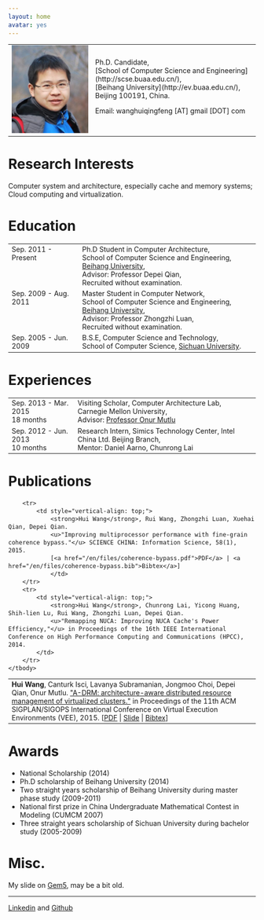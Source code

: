 ```yaml
---
layout: home
avatar: yes
---
```


<table border="0" cellpadding="2" cellspacing="10">
  <tbody>
    <tr>
      <td>
        <img alt="huiwang" src="/files/huiwang.jpg">
      </td>
      <td>
Ph.D. Candidate,<br/>
[School of Computer Science and Engineering](http://scse.buaa.edu.cn/),<br/>
[Beihang University](http://ev.buaa.edu.cn/), Beijing 100191, China.<br/>

Email: wanghuiqingfeng [AT] gmail [DOT] com
      </td>
    </tr>
  </tbody>
</table>

# Research Interests
Computer system and architecture, especially cache and memory systems; Cloud computing and virtualization.

# Education
<table style="text-align: left;" border="0">
    <tbody>
        <tr>
            <td style="vertical-align: top;">Sep. 2011 - Present</td>
            <td style="vertical-align: top;">Ph.D Student in Computer Architecture,<br>
            School of Computer Science and Engineering,
            <a href=http://ev.buaa.edu.cn/>Beihang University</a>, <br/>
            Advisor: Professor Depei Qian,<br>
            Recruited without examination.
            </td>
        </tr>
        <tr>
            <td style="vertical-align: top;">Sep. 2009 - Aug. 2011</td>
            <td style="vertical-align: top;">Master Student in Computer Network,<br>
            School of Computer Science and Engineering,
            <a href=http://ev.buaa.edu.cn/>Beihang University</a>, <br/>
            Advisor: Professor Zhongzhi Luan,<br>
            Recruited without examination.
            </td>
        </tr>
        <tr>
            <td style="vertical-align: top;">Sep. 2005 - Jun. 2009</td>
            <td style="vertical-align: top;">B.S.E, Computer Science and Technology,<br>
            School of Computer Science, 
            <a href=http://www.scu.edu.cn/en/>Sichuan University</a>.<br/>
            </td>
        </tr>
    </tbody>
</table>

# Experiences
<table style="text-align: left;" border="0">
    <tbody>
        <tr>
            <td style="vertical-align: top;">Sep. 2013 - Mar. 2015<br>18 months</td>
            <td style="vertical-align: top;">Visiting Scholar, Computer Architecture Lab, Carnegie Mellon University,<br>
            Advisor: <a href="http://users.ece.cmu.edu/~omutlu">Professor Onur Mutlu</a></td>
        </tr>
        <tr>
            <td style="vertical-align: top;">Sep. 2012 - Jun. 2013<br>10 months</td>
            <td style="vertical-align: top;">Research Intern, Simics Technology Center, Intel China Ltd. Beijing Branch,<br>
            Mentor: Daniel Aarno, Chunrong Lai</td>
        </tr>
    </tbody>
</table>

# Publications
<table style="text-align: left;" border="0">
    <tbody>
        <tr>
            <td style="vertical-align: top;">
            	<strong>Hui Wang</strong>, Canturk Isci, Lavanya Subramanian, Jongmoo Choi, Depei Qian, Onur Mutlu. 
            	<u>"A-DRM: architecture-aware distributed resource management of virtualized clusters."</u> in Proceedings of the 11th ACM SIGPLAN/SIGOPS International Conference on Virtual Execution Environments (VEE), 2015. 
		[<a href="/en/files/adrm-vee2015.pdf">PDF</a> | <a href="/en/files/adrm-vee2015.pptx">Slide</a> | <a href="/en/files/adrm-vee2015.bib">Bibtex</a>]
            </td>
        </tr>

        <tr>
            <td style="vertical-align: top;">
            	<strong>Hui Wang</strong>, Rui Wang, Zhongzhi Luan, Xuehai Qian, Depei Qian. 
            	<u>"Improving multiprocessor performance with fine-grain coherence bypass."</u> SCIENCE CHINA: Information Science, 58(1), 2015. 
            	[<a href="/en/files/coherence-bypass.pdf">PDF</a> | <a href="/en/files/coherence-bypass.bib">Bibtex</a>]
            	</td>
        </tr>
        <tr>
            <td style="vertical-align: top;">
            	<strong>Hui Wang</strong>, Chunrong Lai, Yicong Huang, Shih-lien Lu, Rui Wang, Zhongzhi Luan, Depei Qian. 
            	<u>"Remapping NUCA: Improving NUCA Cache's Power Efficiency,"</u> in Proceedings of the 16th IEEE International Conference on High Performance Computing and Communications (HPCC), 2014.
            </td>
        </tr>
    </tbody>
</table>

# Awards
* National Scholarship (2014)
* Ph.D scholarship of Beihang University (2014)
* Two straight years scholarship of Beihang University during master phase study (2009-2011)
* National first prize in China Undergraduate Mathematical Contest in Modeling (CUMCM 2007) 
* Three straight years scholarship of Sichuan University during bachelor study (2005-2009)

# Misc.
My slide on <a href="/en/files/gem5_guide.pptx">Gem5</a>, may be a bit old.

***************************
[Linkedin](http://www.linkedin.com/in/thinkwh) and [Github](https://github.com/thinkwh)

